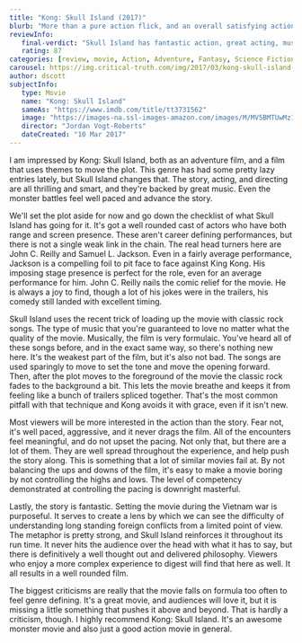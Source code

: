```yaml
---
title: "Kong: Skull Island (2017)"
blurb: "More than a pure action flick, and an overall satisfying action experience."
reviewInfo:
   final-verdict: "Skull Island has fantastic action, great acting, music, and even has a few things to say. Go see it."
   rating: 87
categories: [review, movie, Action, Adventure, Fantasy, Science Fiction]
carousel: https://img.critical-truth.com/img/2017/03/kong-skull-island-cover.jpg
author: dscott
subjectInfo:
   type: Movie
   name: "Kong: Skull Island"
   sameAs: "https://www.imdb.com/title/tt3731562"
   image: "https://images-na.ssl-images-amazon.com/images/M/MV5BMTUwMzI5ODEwNF5BMl5BanBnXkFtZTgwNjAzNjI2MDI@._V1_SX300.jpg"
   director: "Jordan Vogt-Roberts"
   dateCreated: "10 Mar 2017"
---
```



I am impressed by Kong: Skull Island, both as an adventure film, and a film that uses themes to move the plot. This genre has had some pretty lazy entries lately, but Skull Island changes that. The story, acting, and directing are all thrilling and smart, and they're backed by great music. Even the monster battles feel well paced and advance the story.

We'll set the plot aside for now and go down the checklist of what Skull Island has going for it. It's got a well rounded cast of actors who have both range and screen presence. These aren't career defining performances, but there is not a single weak link in the chain. The real head turners here are John C. Reilly and Samuel L. Jackson. Even in a fairly average performance, Jackson is a compelling foil to pit face to face against King Kong. His imposing stage presence is perfect for the role, even for an average performance for him. John C. Reilly nails the comic relief for the movie. He is always a joy to find, though a lot of his jokes were in the trailers, his comedy still landed with excellent timing.

Skull Island uses the recent trick of loading up the movie with classic rock songs. The type of music that you're guaranteed to love no matter what the quality of the movie. Musically, the film is very formulaic. You've heard all of these songs before, and in the exact same way, so there's nothing new here. It's the weakest part of the film, but it's also not bad. The songs are used sparingly to move to set the tone and move the opening forward. Then, after the plot moves to the foreground of the movie the classic rock fades to the background a bit. This lets the movie breathe and keeps it from feeling like a bunch of trailers spliced together. That's the most common pitfall with that technique and Kong avoids it with grace, even if it isn't new.

Most viewers will be more interested in the action than the story. Fear not, it's well paced, aggressive, and it never drags the film. All of the encounters feel meaningful, and do not upset the pacing. Not only that, but there are a lot of them. They are well spread throughout the experience, and help push the story along. This is something that a lot of similar movies fail at. By not balancing the ups and downs of the film, it's easy to make a movie boring by not controlling the highs and lows. The level of competency demonstrated at controlling the pacing is downright masterful.

Lastly, the story is fantastic. Setting the movie during the Vietnam war is purposeful. It serves to create a lens by which we can see the difficulty of understanding long standing foreign conflicts from a limited point of view. The metaphor is pretty strong, and Skull Island reinforces it throughout its run time. It never hits the audience over the head with what it has to say, but there is definitively a well thought out and delivered philosophy. Viewers who enjoy a more complex experience to digest will find that here as well. It all results in a well rounded film.

The biggest criticisms are really that the movie falls on formula too often to feel genre defining. It's a great movie, and audiences will love it, but it is missing a little something that pushes it above and beyond. That is hardly a criticism, though. I highly recommend Kong: Skull Island. It's an awesome monster movie and also just a good action movie in general.

